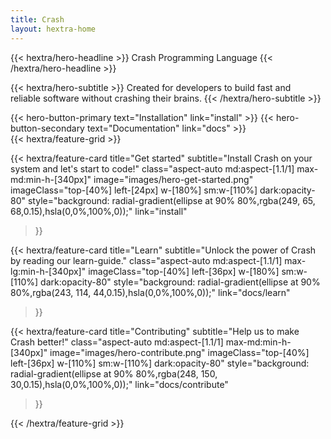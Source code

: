 ```yaml
---
title: Crash
layout: hextra-home
---
```


<div class="mt-6 mb-6">

{{< hextra/hero-headline >}}
  Crash Programming Language
{{< /hextra/hero-headline >}}

</div>

<div class="mb-12">

{{< hextra/hero-subtitle >}}
  Created for developers to build fast and&nbsp;<br class="sm:block hidden" />
reliable software without crashing their brains.
{{< /hextra/hero-subtitle >}}

</div>

<div class="mb-6">
{{< hero-button-primary text="Installation" link="install" >}}
{{< hero-button-secondary text="Documentation" link="docs" >}}
</div>

<div class="mt-6"></div>
{{< hextra/feature-grid >}}

{{< hextra/feature-card
title="Get started"
subtitle="Install Crash on your system and let's start to code!"
class="aspect-auto md:aspect-[1.1/1] max-md:min-h-[340px]"
image="images/hero-get-started.png"
imageClass="top-[40%] left-[24px] w-[180%] sm:w-[110%] dark:opacity-80"
style="background: radial-gradient(ellipse at 90% 80%,rgba(249, 65, 68,0.15),hsla(0,0%,100%,0));"
link="install"
>}}

{{< hextra/feature-card
title="Learn"
subtitle="Unlock the power of Crash by reading our learn-guide."
class="aspect-auto md:aspect-[1.1/1] max-lg:min-h-[340px]"
imageClass="top-[40%] left-[36px] w-[180%] sm:w-[110%] dark:opacity-80"
style="background: radial-gradient(ellipse at 90% 80%,rgba(243, 114, 44,0.15),hsla(0,0%,100%,0));"
link="docs/learn"
>}}

<!--image="images/hero-learn.webp"-->

{{< hextra/feature-card
title="Contributing"
subtitle="Help us to make Crash better!"
class="aspect-auto md:aspect-[1.1/1] max-md:min-h-[340px]"
image="images/hero-contribute.png"
imageClass="top-[40%] left-[36px] w-[110%] sm:w-[110%] dark:opacity-80"
style="background: radial-gradient(ellipse at 90% 80%,rgba(248, 150, 30,0.15),hsla(0,0%,100%,0));"
link="docs/contribute"
>}}

<!--
{{< hextra/feature-card
title="Lightweight as a Feather"
subtitle="No dependency or Node.js is needed to use Hextra. Powered by Hugo, one of *the fastest* static site generators, building your site in just seconds with a single binary."
style="background: radial-gradient(ellipse at 90% 80%,rgba(144, 190, 109,0.15),hsla(0,0%,100%,0));"
>}}

{{< hextra/feature-card
title="Responsive with Dark Mode Included"
subtitle="Looks great on different screen sizes. Built-in dark mode support, with auto-switching based on user's system preference."
style="background: radial-gradient(ellipse at 90% 80%,rgba(67, 170, 139,0.15),hsla(0,0%,100%,0));"
>}}

{{< hextra/feature-card
title="Build and Host for Free"
subtitle="Build with GitHub Actions, and host for free on GitHub Pages. Alternatively it can be hosted on any static hosting service."
style="background: radial-gradient(ellipse at 90% 80%,rgba(77, 144, 142,0.15),hsla(0,0%,100%,0));"
>}}
-->

{{< /hextra/feature-grid >}}

